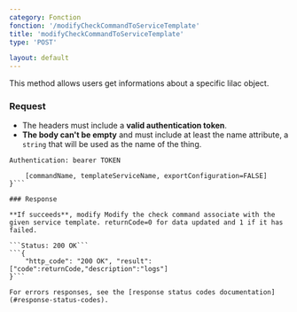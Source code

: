 ```yaml
---
category: Fonction
fonction: '/modifyCheckCommandToServiceTemplate'
title: 'modifyCheckCommandToServiceTemplate'
type: 'POST'

layout: default
---
```


This method allows users get informations about a specific lilac object.

### Request

* The headers must include a **valid authentication token**.
* **The body can't be empty** and must include at least the name attribute, a `string` that will be used as the name of the thing.

```Authentication: bearer TOKEN```
```{
    [commandName, templateServiceName, exportConfiguration=FALSE]
}```

### Response

**If succeeds**, modify Modify the check command associate with the given service template. returnCode=0 for data updated and 1 if it has failed.

```Status: 200 OK```
```{
    "http_code": "200 OK", "result": ["code":returnCode,"description":"logs"]
}```

For errors responses, see the [response status codes documentation](#response-status-codes).